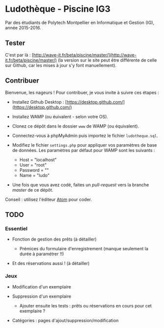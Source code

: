 # Ludothèque - Piscine IG3
Par des étudiants de Polytech Montpellier en Informatique et Gestion (IG), année 2015-2016.

## Tester
C'est par là : [http://wave-it.fr/beta/piscine/master/](http://wave-it.fr/beta/piscine/master/) (la version sur le site peut être différente de celle sur Github, car les mises à jour s'y font manuellement).

## Contribuer
Bienvenue, les nageurs ! Pour contribuer, je vous invite à suivre ces étapes :
- Installez Github Desktop : [https://desktop.github.com/](https://desktop.github.com/)
- Installez WAMP (ou éuivalent - selon votre OS).
- Clonez ce dépôt dans le dossier `www` de WAMP (ou équivalent).
- Connectez-vous à phpMyAdmin puis importez le fichier `ludotheque.sql`.
- Modifiez le fichier `settings.php` pour appliquer vos paramètres de base de données. Les paramètres par défaut pour WAMP sont les suivants :
  - Host = "localhost"
  - User = "root"
  - Password = ""
  - Name = "ludo"

- Une fois que vous avez codé, faites un _pull-request_ vers la branche _master_ de ce dépôt.

Conseil : utilisez l'éditeur [Atom](https://atom.io/) pour coder.

## TODO
### Essentiel
- Fonction de gestion des prêts (à détailler)
  - Prémices du formulaire d'enregistrement (manque seulement la durée à paramétrer !!)

- Et des réservations aussi ! (à détailler)

### Jeux
- Modification d'un exemplaire
- Suppression d'un exemplaire
  - Ajouter ensuite les tests : prêts ou réservations en cours pour cet exemplaire ?

- Catégories : pages d'ajout/suppression/modification
